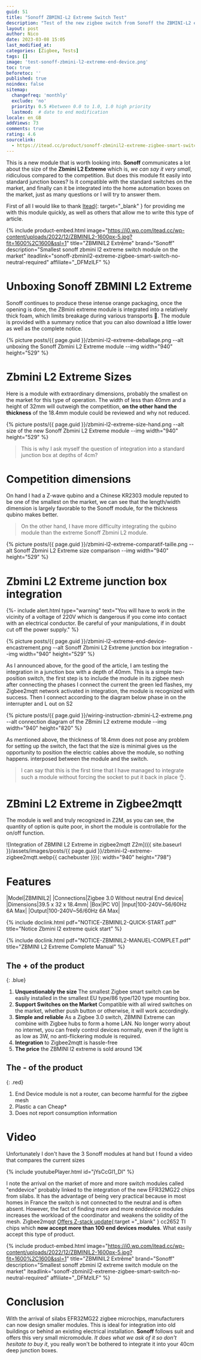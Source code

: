 ```yaml
---
guid: 51
title: "Sonoff ZBMINI-L2 Extreme Switch Test"
description: "Test of the new zigbee switch from Sonoff the ZBMINI-L2 extreme without neutral, is it so small? What is it worth?"
layout: post
author: Nico
date: 2023-03-08 15:05
last_modified_at: 
categories: [Zigbee, Tests]
tags: []
image: 'test-sonoff-zbmini-l2-extreme-end-device.png'
toc: true
beforetoc: ''
published: true
noindex: false
sitemap:
  changefreq: 'monthly'
  exclude: 'no'
  priority: 0.5 #between 0.0 to 1.0, 1.0 high priority
  lastmod:  # date to end modification
locale: en_GB
addViews: 73
comments: true
rating: 4.6
sourcelink:
  - https://itead.cc/product/sonoff-zbminil2-extreme-zigbee-smart-switch-no-neutral-required/ref/122/
---
```


This is a new module that is worth looking into. **Sonoff** communicates a lot about the size of the **Zbmini L2 Extreme** which is, *we can say it very small*, ridiculous compared to the competition. But does this module fit easily into standard junction boxes? Is it compatible with the standard switches on the market, and finally can it be integrated into the home automation boxes on the market, just as many questions or I will try to answer them.

First of all I would like to thank [Itead](https://itead.cc/product/sonoff-zbminil2-extreme-zigbee-smart-switch-no-neutral-required/ref/122/){: target="_blank" } for providing me with this module quickly, as well as others that allow me to write this type of article.

{% include product-embed.html image="https://i0.wp.com/itead.cc/wp-content/uploads/2022/12/ZBMINIL2-1600px-5.jpg?fit=1600%2C1600&ssl=1" title="ZBMINIL2 Extrême" brand="Sonoff" description="Smallest sonoff zbmini l2 extreme switch module on the market" iteadlink="sonoff-zbminil2-extreme-zigbee-smart-switch-no-neutral-required" affiliate="_DFMzILF" %}

# Unboxing Sonoff ZBMINI L2 Extreme

Sonoff continues to produce these intense orange packaging, once the opening is done, the ZBmini extreme module is integrated into a relatively thick foam, which limits breakage during various transports 🤪. The module is provided with a summary notice that you can also download a little lower as well as the complete notice.

{% picture posts/{{ page.guid }}/zbmini-l2-extreme-deballage.png --alt unboxing the Sonoff Zbmini L2 Extreme module --img width="940" height="529" %}

# Zbmini L2 Extreme Sizes

Here is a module with extraordinary dimensions, probably the smallest on the market for this type of operation. The width of less than 40mm and a height of 32mm will outweigh the competition, **on the other hand the thickness** of the 18.4mm module could be reviewed and why not reduced.

{% picture posts/{{ page.guid }}/zbmini-l2-extreme-size-hand.png --alt size of the new Sonoff Zbmini L2 Extreme module --img width="940" height="529" %}

> This is why I ask myself the question of integration into a standard junction box at depths of 4cm?


# Competition dimensions

On hand I had a Z-wave qubino and a Chinese KR2303 module reputed to be one of the smallest on the market, we can see that the length/width dimension is largely favorable to the Sonoff module, for the thickness qubino makes better.

> On the other hand, I have more difficulty integrating the qubino module than the extreme Sonoff Zbmini L2 module.

{% picture posts/{{ page.guid }}/zbmini-l2-extreme-comparatif-taille.png --alt Sonoff Zbmini L2 Extreme size comparison --img width="940" height="529" %}


# Zbmini L2 Extreme junction box integration

{%- include alert.html type="warning" text="You will have to work in the vicinity of a voltage of 220V which is dangerous if you come into contact with an electrical conductor. Be careful of your manipulations, if in doubt cut off the power supply." %}

{% picture posts/{{ page.guid }}/zbmini-l2-extreme-end-device-encastrement.png --alt Sonoff Zbmini L2 Extreme junction box integration --img width="940" height="529" %}

As I announced above, for the good of the article, I am testing the integration in a junction box with a depth of 40mm. This is a simple two-position switch, the first step is to include the module in its zigbee mesh after connecting the phases I connect the current the green led flashes, my Zigbee2mqtt network activated in integration, the module is recognized with success.
Then I connect according to the diagram below phase in on the interrupter and L out on S2

{% picture posts/{{ page.guid }}/wiring-instruction-zbmini-L2-extreme.png --alt connection diagram of the ZBmini L2 extreme module  --img width="940" height="820" %}

As mentioned above, the thickness of 18.4mm does not pose any problem for setting up the switch, the fact that the size is minimal gives us the opportunity to position the electric cables above the module, so nothing happens. interposed between the module and the switch.

> I can say that this is the first time that I have managed to integrate such a module without forcing the socket to put it back in place 👌.

# ZBmini L2 Extreme in Zigbee2mqtt

The module is well and truly recognized in Z2M, as you can see, the quantity of option is quite poor, in short the module is controllable for the on/off function.

![Integration of ZBMINI L2 Extreme in zigbee2mqtt Z2m]({{ site.baseurl }}/assets/images/posts/{{ page.guid }}/zbmini-l2-extreme-zigbee2mqtt.webp{{ cachebuster }}){: width="940" height="798"}

# Features

|Model|ZBMINIL2|
|Connections|Zigbee 3.0 Without neutral End device|
|Dimensions|39.5 x 32 x 18.4mm|
|Box|PC V0|
|Input|100-240V~56/60Hz 6A Max|
|Output|100-240V~56/60Hz 6A Max|

{% include doclink.html pdf="NOTICE-ZBMINIL2-QUICK-START.pdf" title="Notice Zbmini l2 extreme quick start" %}

{% include doclink.html pdf="NOTICE-ZBMINIL2-MANUEL-COMPLET.pdf" title="ZBMINI L2 Extreme Complete Manual" %}

## The + of the product
{: .blue}
1. **Unquestionably the size** The smallest Zigbee smart switch can be easily installed in the smallest EU type/86 type/120 type mounting box.
2. **Support Switches on the Market** Compatible with all wired switches on the market, whether push button or otherwise, it will work accordingly.
3. **Simple and reliable** As a Zigbee 3.0 switch, ZBMINI Extreme can combine with Zigbee hubs to form a home LAN. No longer worry about no internet, you can freely control devices normally, even if the light is as low as 3W, no anti-flickering module is required.
4. **Integration** to Zigbee2mqtt is hassle-free
5. **The price** the ZBMINI l2 extreme is sold around 13€

## The - of the product
{: .red}
1. End Device module is not a router, can become harmful for the zigbee mesh
2. Plastic a can Cheap*
3. Does not report consumption information

# Video

Unfortunately I don't have the 3 Sonoff modules at hand but I found a video that compares the current sizes

{% include youtubePlayer.html id="jYsCcGI1_DI" %}

I note the arrival on the market of more and more switch modules called "enddevice" probably linked to the integration of the new EFR32MG22 chips from silabs. It has the advantage of being very practical because in most homes in France the switch is not connected to the neutral and is often absent. However, the fact of finding more and more enddevice modules increases the workload of the coordinator and weakens the solidity of the mesh. Zigbee2mqqt [Offers Z-stack update](https://github.com/Koenkk/Z-Stack-firmware/blob/master/coordinator/Z-Stack_3.x.0/CHANGELOG.md){:target ="_blank" } cc2652 TI chips which **now accept more than 100 end devices modules**. What easily accept this type of product.

{% include product-embed.html image="https://i0.wp.com/itead.cc/wp-content/uploads/2022/12/ZBMINIL2-1600px-5.jpg?fit=1600%2C1600&ssl=1" title="ZBMINIL2 Extrême" brand="Sonoff" description="Smallest sonoff zbmini l2 extreme switch module on the market" iteadlink="sonoff-zbminil2-extreme-zigbee-smart-switch-no-neutral-required" affiliate="_DFMzILF" %}

# Conclusion

With the arrival of silabs EFR32MG22 zigbee microchips, manufacturers can now design smaller modules. This is ideal for integration into old buildings or behind an existing electrical installation. **Sonoff** follows suit and offers this very small micromodule. *It does what we ask of it so don't hesitate to buy it*, you really won't be bothered to integrate it into your 40cm deep junction boxes.